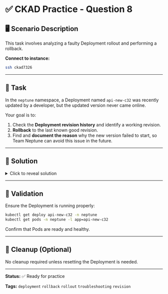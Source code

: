 ﻿# ✅ CKAD Practice - Question 8

## 🖥️ Scenario Description

This task involves analyzing a faulty Deployment rollout and performing a rollback.

**Connect to instance:**

```bash
ssh ckad7326
```

---

## 🧩 Task

In the `neptune` namespace, a Deployment named `api-new-c32` was recently updated by a developer, but the updated version never came online.

Your goal is to:

1. Check the **Deployment revision history** and identify a working revision.
2. **Rollback** to the last known good revision.
3. Find and **document the reason** why the new version failed to start, so Team Neptune can avoid this issue in the future.

---

## 🧠 Solution

<details>
<summary>Click to reveal solution</summary>

### 1. Inspect rollout history:

```bash
kubectl rollout history deployment api-new-c32 -n neptune
```

### 2. Check status and events:

```bash
kubectl describe deployment api-new-c32 -n neptune
kubectl get pods -n neptune -l app=api-new-c32
kubectl describe pod <pod-name> -n neptune
```

Look for error messages in the events or container startup logs.

### 3. View logs (if pod is crashing):

```bash
kubectl logs <pod-name> -n neptune
```

### 4. Rollback to previous revision:

```bash
kubectl rollout undo deployment api-new-c32 -n neptune
```

Or rollback to a specific revision:

```bash
kubectl rollout undo deployment api-new-c32 -n neptune --to-revision=<working-revision>
```

### 5. Check deployment status:

```bash
kubectl rollout status deployment api-new-c32 -n neptune
```

</details>

---

## 📁 Validation

Ensure the Deployment is running properly:

```bash
kubectl get deploy api-new-c32 -n neptune
kubectl get pods -n neptune -l app=api-new-c32
```

Confirm that Pods are ready and healthy.

---

## 🧹 Cleanup (Optional)

No cleanup required unless resetting the Deployment is needed.

---

**Status:** ✅ Ready for practice

**Tags:** `deployment` `rollback` `rollout` `troubleshooting` `revision`
